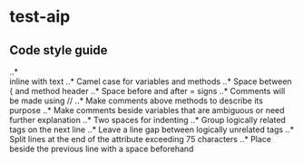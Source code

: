 # test-aip

## Code style guide
..* <br> inline with text
..*	Camel case for variables and methods
..*	Space between { and method header
..*	Space before and after = signs
..*	Comments will be made using //
..*	Make comments above methods to describe its purpose
..*	Make comments beside variables that are ambiguous or need further explanation
..*	Two spaces for indenting
..*	Group logically related tags on the next line
..*	Leave a line gap between logically unrelated tags
..*	Split lines at the end of the attribute exceeding 75 characters
..*	Place <br> beside the previous line with a space beforehand
